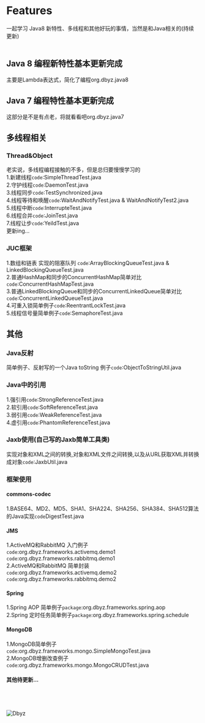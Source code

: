 Features
====
一起学习 Java8 新特性、多线程和其他好玩的事情，当然是和Java相关的(持续更新)<br><br>

## Java 8 编程新特性基本更新完成
主要是Lambda表达式，简化了编程org.dbyz.java8

## Java 7 编程特性基本更新完成
这部分是不是有点老，将就看看吧org.dbyz.java7

## 多线程相关 
### Thread&Object
老实说，多线程编程接触的不多，但是总归要慢慢学习的<br>
1.新建线程`code`:SimpleThreadTest.java<br>
2.守护线程`code`:DaemonTest.java<br>
3.线程同步`code`:TestSynchronized.java<br>
4.线程等待和唤醒`code`:WaitAndNotifyTest.java & WaitAndNotifyTest2.java<br>
5.线程中断`code`:InterrupteTest.java<br>
6.线程合并`code`:JoinTest.java<br>
7.线程让步`code`:YeildTest.java<br>
      更新ing...

### JUC框架
1.数组和链表 实现的阻塞队列 `code`:ArrayBlockingQueueTest.java & LinkedBlockingQueueTest.java<br>
2.普通HashMap和同步的ConcurrentHashMap简单对比`code`:ConcurrentHashMapTest.java<br>
3.普通LinkedBlockingQueue和同步的ConcurrentLinkedQueue简单对比`code`:ConcurrentLinkedQueueTest.java<br>
4.可重入锁简单例子`code`:ReentrantLockTest.java<br>
5.线程信号量简单例子`code`:SemaphoreTest.java<br>
     
## 其他
### Java反射
简单例子、反射写的一个Java toString 例子`code`:ObjectToStringUtil.java<br>

### Java中的引用
1.强引用`code`:StrongReferenceTest.java<br>
2.软引用`code`:SoftReferenceTest.java<br>
3.弱引用`code`:WeakReferenceTest.java<br>
4.虚引用`code`:PhantomReferenceTest.java<br>

### Jaxb使用(自己写的Jaxb简单工具类)
实现对象和XML之间的转换,对象和XML文件之间转换,以及从URL获取XML并转换成对象`code`:JaxbUtil.java<br>

### 框架使用 
#### commons-codec
1.BASE64、MD2、MD5、SHA1、SHA224、SHA256、SHA384、SHA512算法的Java实现`code`DigestTest.java

#### JMS
1.ActiveMQ和RabbitMQ 入门例子<br/>
`code`:org.dbyz.frameworks.activemq.demo1<br/>
`code`:org.dbyz.frameworks.rabbitmq.demo1<br/>
2.ActiveMQ和RabbitMQ 简单封装<br/>
`code`:org.dbyz.frameworks.activemq.demo2<br/>
`code`:org.dbyz.frameworks.rabbitmq.demo2<br/>

#### Spring
1.Spring AOP 简单例子`package`:org.dbyz.frameworks.spring.aop<br/>
2.Spring 定时任务简单例子`package`:org.dbyz.frameworks.spring.schedule<br/>

#### MongoDB
1.MongoDB简单例子`code`:org.dbyz.frameworks.mongo.SimpleMongoTest.java<br/>
2.MongoDB增删改查例子`code`:org.dbyz.frameworks.mongo.MongoCRUDTest.java<br/>

#### 其他待更新...
<br><br><br>
![Dbyz](https://avatars2.githubusercontent.com/u/6849536?v=3&s=64 "Dbyz") 